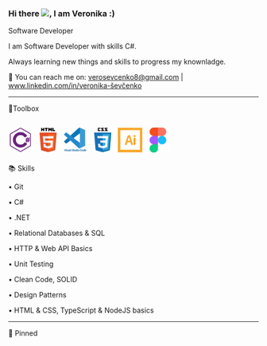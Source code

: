 ### Hi there <img src="https://raw.githubusercontent.com/MartinHeinz/MartinHeinz/master/wave.gif" width="30px">, I am Veronika :) 

Software Developer

I am Software Developer with skills C#.

Always learning new things and skills to progress my knownladge.

📩  You can reach me on: <a href= "mailto:verosevcenko8@gmail.com">verosevcenko8@gmail.com</a> | <a href= "mailto:www.linkedin.com/in/veronika-ševčenko-618814230/">www.linkedin.com/in/veronika-ševčenko</a>

---
🎒Toolbox

<img src = "https://github.com/devicons/devicon/blob/master/icons/csharp/csharp-line.svg" alt="C# logo" width="50" height="50" /> <img src = "https://github.com/devicons/devicon/blob/master/icons/html5/html5-original-wordmark.svg"  alt="HTML logo" width="50" height="50" /> <img src = "https://github.com/devicons/devicon/blob/master/icons/vscode/vscode-original-wordmark.svg"  alt="VScode logo" width="50" height="50" /> <img src ="https://github.com/devicons/devicon/blob/master/icons/css3/css3-original-wordmark.svg" alt="CSS logo" width="50" height="50" /> <img src = "https://github.com/devicons/devicon/blob/master/icons/illustrator/illustrator-line.svg"  alt="Illustrator logo" width="50" height="50" /> <img src = "https://github.com/devicons/devicon/blob/master/icons/figma/figma-original.svg"  alt="Figma logo" width="50" height="50" />
---

📚 Skills

• Git 

• C# 

• .NET 

• Relational Databases & SQL

• HTTP & Web API Basics

• Unit Testing

• Clean Code, SOLID

• Design Patterns

• HTML & CSS, TypeScript & NodeJS basics

---

🧷 Pinned



 <!--
**VeronikaSevcenko/VeronikaSevcenko** is a ✨ _special_ ✨ repository because its `README.md` (this file) appears on your GitHub profile.

Here are some ideas to get you started:

- 🔭 I’m currently working on ...
- 🌱 I’m currently learning ...
- 👯 I’m looking to collaborate on ...
- 🤔 I’m looking for help with ...
- 💬 Ask me about ...
- 📫 How to reach me: ...
- 😄 Pronouns: ...
- ⚡ Fun fact: ...
-->

